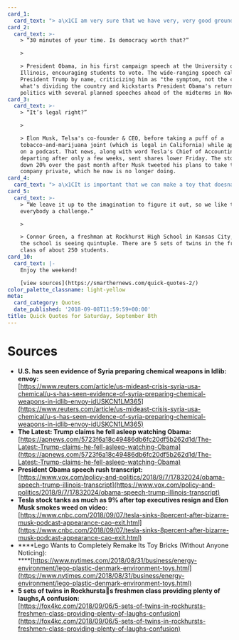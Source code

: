 ```yaml
---
card_1:
  card_text: "> a\x1CI am very sure that we have very, very good grounds to be making these warnings.”\n> \n> Jim Jeffrey, Secretary of State Mike Pompeoa\x19s special adviser on Syria, on the \"lots of evidence that chemical weapon are being prepared\" for a possible attack on Idlib - the last remaining stronghold of those opposed to Syrian President Bashar al-Assad."
card_2:
  card_text: >-
    > “30 minutes of your time. Is democracy worth that?”

    > 

    > President Obama, in his first campaign speech at the University of
    Illinois, encouraging students to vote. The wide-ranging speech called out
    President Trump by name, criticizing him as "the symptom, not the cause" of
    what's dividing the country and kickstarts President Obama's return to
    politics with several planned speeches ahead of the midterms in November.
card_3:
  card_text: >-
    > “It’s legal right?”

    > 

    > Elon Musk, Telsa's co-founder & CEO, before taking a puff of a
    tobacco-and-marijuana joint (which is legal in California) while appearing
    on a podcast. That news, along with word Tesla's Chief of Accounting is
    departing after only a few weeks, sent shares lower Friday. The stock is
    down 20% over the past month after Musk tweeted his plans to take the
    company private, which he now is no longer doing.
card_4:
  card_text: "> a\x1CIt is important that we can make a toy that doesna\x19t jeopardize (childrena\x19s future).”\n> \n> Tim Brooks, Lego's VP for environmental responsibility, as the toymaker looks to make its plastic brick toys entirely from plant-based or recycled materials by 2030. Lego is spending the equivalent of $120M & hiring 100 people in search of a material that will work despite suffering from struggling sales recently."
card_5:
  card_text: >-
    > “We leave it up to the imagination to figure it out, so we like to give
    everybody a challenge.”

    > 

    > Connor Green, a freshman at Rockhurst High School in Kansas City, on how
    the school is seeing quintuple. There are 5 sets of twins in the freshman
    class of about 250 students.
card_10:
  card_text: |-
    Enjoy the weekend!

    [view sources](https://smarthernews.com/quick-quotes-2/)
color_palette_classname: light-yellow
meta:
  card_category: Quotes
  date_published: '2018-09-08T11:59:59+00:00'
title: Quick Quotes for Saturday, September 8th
---
```

Sources
=======

*   **U.S. has seen evidence of Syria preparing chemical weapons in Idlib: envoy:**  
    [https://www.reuters.com/article/us-mideast-crisis-syria-usa-chemical/u-s-has-seen-evidence-of-syria-preparing-chemical-weapons-in-idlib-envoy-idUSKCN1LM365](https://www.reuters.com/article/us-mideast-crisis-syria-usa-chemical/u-s-has-seen-evidence-of-syria-preparing-chemical-weapons-in-idlib-envoy-idUSKCN1LM365)
*   **The Latest: Trump claims he fell asleep watching Obama:**  
    [https://apnews.com/5723f6a18c49486db6fc20df5b262d1d/The-Latest:-Trump-claims-he-fell-asleep-watching-Obama](https://apnews.com/5723f6a18c49486db6fc20df5b262d1d/The-Latest:-Trump-claims-he-fell-asleep-watching-Obama)
*   **President Obama speech rush transcript:**  
    [https://www.vox.com/policy-and-politics/2018/9/7/17832024/obama-speech-trump-illinois-transcript](https://www.vox.com/policy-and-politics/2018/9/7/17832024/obama-speech-trump-illinois-transcript)
*   **Tesla stock tanks as much as 9% after top executives resign and Elon Musk smokes weed on video:**  
    [https://www.cnbc.com/2018/09/07/tesla-sinks-8percent-after-bizarre-musk-podcast-appearance-cao-exit.html](https://www.cnbc.com/2018/09/07/tesla-sinks-8percent-after-bizarre-musk-podcast-appearance-cao-exit.html)
*   ****Lego Wants to Completely Remake Its Toy Bricks (Without Anyone Noticing):  
    ****[https://www.nytimes.com/2018/08/31/business/energy-environment/lego-plastic-denmark-environment-toys.html](https://www.nytimes.com/2018/08/31/business/energy-environment/lego-plastic-denmark-environment-toys.html)
*   **5 sets of twins in Rockhurstas freshmen class providing plenty of laughs,A confusion:**  
    [https://fox4kc.com/2018/09/06/5-sets-of-twins-in-rockhursts-freshmen-class-providing-plenty-of-laughs-confusion](https://fox4kc.com/2018/09/06/5-sets-of-twins-in-rockhursts-freshmen-class-providing-plenty-of-laughs-confusion)